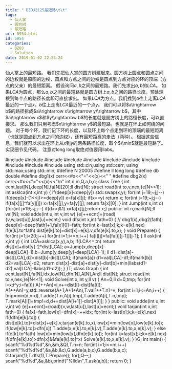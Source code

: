 ```yaml
---
title: " BZOJ2125最短路\t\t"
tags:
  - 仙人掌
  - 圆方树
  - 最短路
url: 5954.html
id: 5954
categories:
  - BZOJ
  - Solution
date: 2019-01-02 22:55:24
---
```


仙人掌上的最短路。 我们先把仙人掌的圆方树建起来。圆方树上圆点和圆点之间的边权就是原图的边权，圆点和方点之间的边权是圆点到方点对应的环的顶端（方点的父亲）的最短距离。 假设询问$a,b$之间的最短路。我们先求出$a,b$的$LCA$。 如果$LCA$为圆点，那么$a,b$之间的最短路就是圆方树上$a,b$之间的路径长度。预处理根到每个点的路径长度即可直接求出。 如果$LCA$为方点，我们找到$a$往上走离$LCA$最近的一个点$x$，$b$往上走离$LCA$最近的一个点$y$。 我们可以将$a\\rightarrow b$的路径拆成$a\\rightarrow x\\rightarrow y\\rightarrow b$，其中$a\\rightarrow x$和$y\\rightarrow b$的长度就是圆方树上的路径长度，可以直接求。 那么我们只用考虑$x\\rightarrow y$的最短路，也就是在环上如何绕的问题。 对于每个环，我们记下环的长度，以及环上每个点走到环的顶端的最短距离（也就是圆点到方点之间的边权），还有最短距离的走法（两种）。 根据这些信息，我们就可以求出在环上从$x$到$y$的两条路径长度，取个$\\min$就是最短路了。 实现细节见代码。 注意对long long取绝对值要用llabs。

#include<iostream>
#include<cstdio>
#include<cstdlib>
#include<cmath>
#include<cstring>
#include<string>
#include<algorithm>
#include<queue>
#include<vector>
#include<set>
#include<map>
using std::cin;using std::cerr;
using std::max;using std::min;
#define N 20005
#define ll long long
#define db double
#define dbg1(x) cerr<<#x<<"="<<(x)<<" "
#define dbg2(x) cerr<<#x<<"="<<(x)<<"\\n"
int n,m,Q,a,b,c;
class Tree
{
	int ecnt,last\[N\],deep\[N\],fa\[N\]\[20\];ll dist\[N\];
	struct road{int to,v,nex;}e\[N<<1\];
	int asklca(int x,int y)
	{
		if(deep\[x\]<deep\[y\]) std::swap(x,y);
		for(int j=19;~j;j--) if(deep\[x\]-(1<<j)>=deep\[y\]) x=fa\[x\]\[j\];
		if(x==y) return x;
		for(int j=19;~j;j--) if(fa\[x\]\[j\]^fa\[y\]\[j\]) x=fa\[x\]\[j\],y=fa\[y\]\[j\];
		return fa\[x\]\[0\];
	}
	int Jump(int x,int d) {for(int j=19;~j;j--) if(d>>j&1) x=fa\[x\]\[j\];return x;}
public:
	int n,mark\[N\];ll val\[N\];
	void adde(int u,int v,int w) {e\[++ecnt\]=(road){v,w,last\[u\]},last\[u\]=ecnt;}
	void dfs(int x,int fath=0)
	{
//		dbg1(x),dbg2(fath);
		deep\[x\]=deep\[fath\]+1,fa\[x\]\[0\]=fath;
		for(int k=last\[x\];k;k=e\[k\].nex)
			if(e\[k\].to^fath) dist\[e\[k\].to\]=dist\[x\]+e\[k\].v,dfs(e\[k\].to,x);
	}
	void Prepare()
	{
		for(int j=1;j<20;j++)
			for(int i=1;i<=n;i++) fa\[i\]\[j\]=fa\[fa\[i\]\[j-1\]\]\[j-1\];
	}
	ll ask(int x,int y)
	{
		int LCA=asklca(x,y),a,b;
		if(LCA<=::n) return dist\[x\]+dist\[y\]-2*dist\[LCA\];
		a=Jump(x,deep\[x\]-deep\[LCA\]-1),b=Jump(y,deep\[y\]-deep\[LCA\]-1);
		ll d1=dist\[a\]-dist\[LCA\],d2=dist\[b\]-dist\[LCA\];
		if(mark\[a\]) d1=val\[LCA\]-d1;if(mark\[b\]) d2=val\[LCA\]-d2;
		return dist\[x\]-dist\[a\]+dist\[y\]-dist\[b\]+min(llabs(d1-d2),val\[LCA\]-llabs(d1-d2));
	}
}T;
class Graph
{
	int ecnt,last\[N\],fa\[N\],idx,low\[N\],dfn\[N\],A\[N\],An;ll dist\[N\];
	struct road{int to,v,nex;}e\[N<<1\];
	void Solve(int x,int y,ll v)
	{
		An=0;ll d=0,tmp;
		for(int i=x;i^y;i=fa\[i\]) A\[++An\]=i,v+=dist\[i\]-dist\[fa\[i\]\];
		A\[++An\]=y,std::reverse(A+1,A+1+An),T.val\[++T.n\]=v;
		for(int i=1;i<=An;i++)
		{
			tmp=min(d,v-d),T.adde(T.n,A\[i\],tmp),T.adde(A\[i\],T.n,tmp);
			T.mark\[A\[i\]\]=tmp!=d,d+=dist\[A\[i+1\]\]-dist\[A\[i\]\];
		}
	}
public:
	void adde(int u,int v,int w) {e\[++ecnt\]=(road){v,w,last\[u\]},last\[u\]=ecnt;}
	void tarjan(int x,int fath=0)
	{
		fa\[x\]=fath,low\[x\]=dfn\[x\]=++idx;
		for(int k=last\[x\];k;k=e\[k\].nex)
			if(!dfn\[e\[k\].to\])
			{
				dist\[e\[k\].to\]=dist\[x\]+e\[k\].v,tarjan(e\[k\].to,x),low\[x\]=min(low\[x\],low\[e\[k\].to\]);
				if(low\[e\[k\].to\]>dfn\[x\]) T.adde(x,e\[k\].to,e\[k\].v),T.adde(e\[k\].to,x,e\[k\].v);
			}
			else if(e\[k\].to^fath) low\[x\]=min(low\[x\],dfn\[e\[k\].to\]);
		for(int k=last\[x\];k;k=e\[k\].nex)
			if(dfn\[e\[k\].to\]>dfn\[x\]&&fa\[e\[k\].to\]^x) Solve(e\[k\].to,x,e\[k\].v);
	}
}G;
int main()
{
	scanf("%d%d%d",&n,&m,&Q),T.n=n;
	for(int i=1;i<=m;i++) scanf("%d%d%d",&a,&b,&c),G.adde(a,b,c),G.adde(b,a,c);
	G.tarjan(1);T.dfs(1),T.Prepare();
	for(;Q--;) scanf("%d%d",&a,&b),printf("%lld\\n",T.ask(a,b));
	return 0;
}